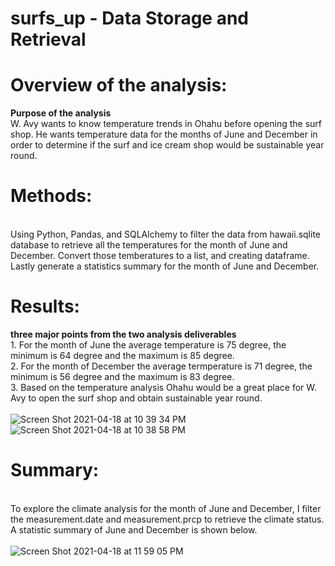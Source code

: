 # surfs_up - Data Storage and Retrieval
# Overview of the analysis:
**Purpose of the analysis**
<br/>W. Avy wants to know temperature trends in Ohahu before opening the surf shop.  He wants temperature data for the months of June and December in order to determine if the surf and ice cream shop would be sustainable year round. 

# Methods:
<br/>Using Python, Pandas, and SQLAlchemy to filter the data from hawaii.sqlite database to retrieve all the temperatures for the month of June and December.  Convert those temberatures to a list, and creating dataframe.  Lastly generate a statistics summary for the month of June and December. 

# Results: 
**three major points from the two analysis deliverables**
<br/>1. For the month of June the average temperature is 75 degree, the minimum is 64 degree and the maximum is 85 degree.
<br/>2. For the month of December the average termperature is 71 degree, the minimum is 56 degree and the maximum is 83 degree.
<br/>3. Based on the temperature analysis Ohahu would be a great place for W. Avy to open the surf shop and obtain sustainable year round.  
<br/>![Screen Shot 2021-04-18 at 10 39 34 PM](https://user-images.githubusercontent.com/77771292/115179848-40f6e300-a0a2-11eb-8140-9e7c4921de6d.png)
<br/>![Screen Shot 2021-04-18 at 10 38 58 PM](https://user-images.githubusercontent.com/77771292/115179862-4a804b00-a0a2-11eb-88c8-532268ff95fc.png)

# Summary: 
<br/>To explore the climate analysis for the month of June and December, I filter the measurement.date and measurement.prcp to retrieve the climate status. A statistic summary of June and December is shown below.   
<br/>![Screen Shot 2021-04-18 at 11 59 05 PM](https://user-images.githubusercontent.com/77771292/115179834-39cfd500-a0a2-11eb-8bfd-6db6f1f87b48.png)
